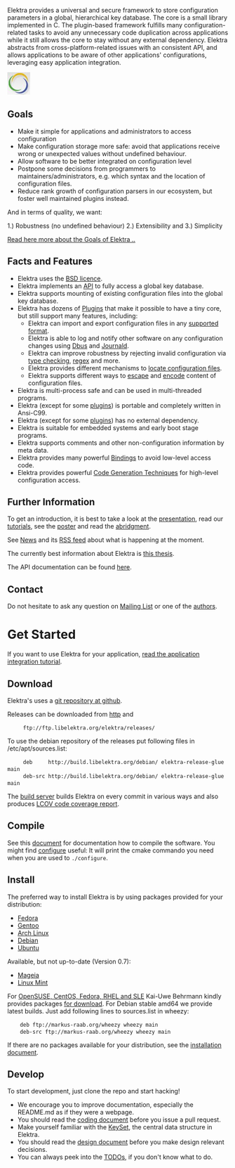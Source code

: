 Elektra provides a universal and secure framework to store configuration
parameters in a global, hierarchical key database.  The core is a small
library implemented in C. The plugin-based framework fulfills many
configuration-related tasks to avoid any unnecessary code duplication
across applications while it still allows the core to stay without any
external dependency. Elektra abstracts from cross-platform-related issues
with an consistent API, and allows applications to be aware of other
applications' configurations, leveraging easy application integration.

![Elektra](doc/images/circle.jpg)

## Goals ##

- Make it simple for applications and administrators to access
  configuration
- Make configuration storage more safe: avoid that applications
  receive wrong or unexpected values without undefined behaviour.
- Allow software to be better integrated on configuration level
- Postpone some decisions from programmers to
  maintainers/administrators, e.g. which syntax and the location of
  configuration files.
- Reduce rank growth of configuration parsers in our ecosystem, but
  foster well maintained plugins instead.

And in terms of quality, we want:

1.) Robustness (no undefined behaviour)
2.) Extensibility and
3.) Simplicity

[Read here more about the Goals of Elektra ..](doc/GOALS.md)

## Facts and Features ##

 * Elektra uses the [BSD licence](doc/COPYING).
 * Elektra implements an [API](http://doc.libelektra.org/api/latest/html/) to fully access a global key database.
 * Elektra supports mounting of existing configuration files into the global key database.
 * Elektra has dozens of [Plugins](src/plugins#introduction) that make it possible
   to have a tiny core, but still support many features, including:
   * Elektra can import and export configuration files in any [supported format](src/plugins#storage).
   * Elektra is able to log and notify other software on any configuration changes using [Dbus](src/plugins/dbus) and [Journald](src/plugins/journald).
   * Elektra can improve robustness by rejecting invalid configuration via [type checking](src/plugins/type), [regex](src/plugins/regex) and more.
   * Elektra provides different mechanisms to [locate configuration files](src/plugins/resolver).
   * Elektra supports different ways to [escape](src/plugins/ccode) and [encode](src/plugins/iconv) content of configuration files.
 * Elektra is multi-process safe and can be used in multi-threaded programs.
 * Elektra (except for some [plugins](src/plugins#introduction)) is portable and completely written in Ansi-C99.
 * Elektra (except for some [plugins](src/plugins#introduction)) has no external dependency.
 * Elektra is suitable for embedded systems and early boot stage programs.
 * Elektra supports comments and other non-configuration information by meta data.
 * Elektra provides many powerful [Bindings](src/bindings) to avoid low-level access code.
 * Elektra provides powerful [Code Generation Techniques](src/tools/gen) for high-level configuration access.


## Further Information ##

To get an introduction, it is best to take a look at the
[presentation](http://www.libelektra.org/ftp/elektra/presentations/2012/lgm.odp),
read our
[tutorials](doc/tutorials),
see the
[poster](http://www.libelektra.org/ftp/elektra/poster.pdf)
and read the
[abridgment](http://www.libelektra.org/ftp/elektra/abridgement.pdf).

See [News](doc/NEWS.md) and its [RSS feed](http://www.libelektra.org/news/feed.rss)
about what is happening at the moment.

The currently best information about Elektra is
[this thesis](http://www.libelektra.org/ftp/elektra/thesis.pdf).

The API documentation can be found
[here](http://doc.libelektra.org/api/current/html).



## Contact ##

Do not hesitate to ask any question on [Mailing List](https://lists.sourceforge.net/lists/listinfo/registry-list)
or one of the [authors](doc/AUTHORS).


# Get Started #

If you want to use Elektra for your application, [read the application integration tutorial](doc/tutorials/application-integration.md).

## Download ##

Elektra's uses a [git repository at github](https://github.com/ElektraInitiative/libelektra).

Releases can be downloaded from [http](http://www.libelektra.org/ftp/elektra/releases/) and

         ftp://ftp.libelektra.org/elektra/releases/

To use the debian repository of the releases put following files in
/etc/apt/sources.list:

         deb     http://build.libelektra.org/debian/ elektra-release-glue main
         deb-src http://build.libelektra.org/debian/ elektra-release-glue main

The [build server](http://build.libelektra.org:8080/) builds
Elektra on every commit in various ways and also produces [LCOV code
coverage report](http://doc.libelektra.org/coverage/latest).


## Compile ##

See this [document](doc/COMPILE.md) for documentation how to compile the software.
You might find [configure](configure) useful: It will print the cmake
commando you need when you are used to `./configure`.


## Install ##

The preferred way to install Elektra is by using packages provided for
your distribution:
 - [Fedora](https://admin.fedoraproject.org/pkgdb/package/elektra/)
 - [Gentoo](http://packages.gentoo.org/package/app-admin/elektra)
 - [Arch Linux](https://aur.archlinux.org/packages/elektra/)
 - [Debian](https://packages.debian.org/de/jessie/libelektra4)
 - [Ubuntu](https://launchpad.net/ubuntu/+source/elektra)

Available, but not up-to-date (Version 0.7):
 - [Mageia](http://svnweb.mageia.org/packages/updates/1/elektra/)
 - [Linux Mint](http://community.linuxmint.com/software/view/elektra)

For [OpenSUSE, CentOS, Fedora, RHEL and SLE](https://build.opensuse.org/package/show/home:bekun:devel/elektra)
Kai-Uwe Behrmann kindly provides packages [for download](http://software.opensuse.org/download.html?project=home%3Abekun%3Adevel&package=libelektra4).
For Debian stable amd64 we provide latest builds. Just add following lines to
sources.list in wheezy:

        deb ftp://markus-raab.org/wheezy wheezy main
        deb-src ftp://markus-raab.org/wheezy wheezy main

If there are no packages available for your distribution, see the
[installation document](doc/INSTALL.md).

## Develop ##

To start development, just clone the repo and start hacking!

- We encourage you to improve documentation, especially the README.md
  as if they were a webpage.
- You should read the [coding document](doc/CODING.md) before you issue a
  pull request.
- Make yourself familiar with the [KeySet](http://doc.libelektra.org/api/latest/html/group__keyset.html),
  the central data structure in Elektra.
- You should read the [design document](doc/DESIGN.md) before you make
  design relevant decisions.
- You can always peek into the [TODOs](doc/todo), if you don't know
  what to do.

